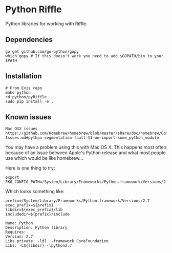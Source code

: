 # Python Riffle

Python libraries for working with Riffle. 


## Dependencies
```
go get github.com/go-python/gopy
which gopy # If this doesn't work you need to add $GOPATH/bin to your $PATH
```

## Installation
```
# From Exis repo
make python
cd python/pyRiffle
sudo pip install -e .
```

## Known issues

```
Mac OSX issues
https://github.com/Homebrew/homebrew/blob/master/share/doc/homebrew/Common-Issues.md#python-segmentation-fault-11-on-import-some_python_module
```

You may have a problem using this with Mac OS X. This happens most often because of an issue
between Apple's Python release and what most people use which would be like homebrew...

Here is one thing to try:
```
export PKG_CONFIG_PATH=/System/Library/Frameworks/Python.framework/Versions/2.7/lib/pkgconfig
```

Which looks something like:
```
prefix=/System/Library/Frameworks/Python.framework/Versions/2.7
exec_prefix=${prefix}
libdir=${exec_prefix}/lib
includedir=${prefix}/include

Name: Python
Description: Python library
Requires:
Version: 2.7
Libs.private: -ldl  -framework CoreFoundation
Libs: -L${libdir} -lpython2.7
```
